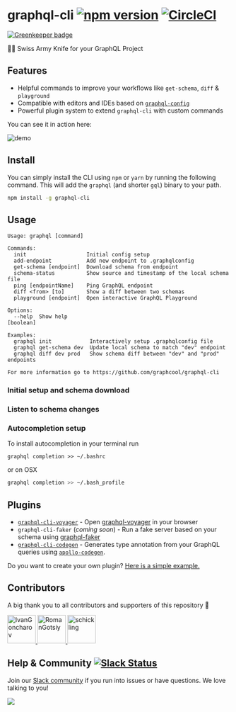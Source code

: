 # graphql-cli [![npm version](https://badge.fury.io/js/graphql-cli.svg)](https://badge.fury.io/js/graphql-cli) [![CircleCI](https://circleci.com/gh/graphcool/graphql-cli.svg?style=shield)](https://circleci.com/gh/graphcool/graphql-cli)

[![Greenkeeper badge](https://badges.greenkeeper.io/graphcool/graphql-cli.svg)](https://greenkeeper.io/)

🔪🥒 Swiss Army Knife for your GraphQL Project

## Features

- Helpful commands to improve your workflows like `get-schema`, `diff` & `playground`
- Compatible with editors and IDEs based on [`graphql-config`](https://github.com/graphcool/graphql-config)
- Powerful plugin system to extend `graphql-cli` with custom commands

You can see it in action here:

![demo](http://imgur.com/0kuqZFY.gif)

## Install

You can simply install the CLI using `npm` or `yarn` by running the following command. This will add the `graphql` (and shorter `gql`) binary to your path.

```sh
npm install -g graphql-cli
```


## Usage
```
Usage: graphql [command]

Commands:
  init                   Initial config setup
  add-endpoint           Add new endpoint to .graphqlconfig
  get-schema [endpoint]  Download schema from endpoint
  schema-status          Show source and timestamp of the local schema file
  ping [endpointName]    Ping GraphQL endpoint
  diff <from> [to]       Show a diff between two schemas
  playground [endpoint]  Open interactive GraphQL Playground

Options:
  --help  Show help                                                    [boolean]

Examples:
  graphql init            Interactively setup .graphqlconfig file
  graphql get-schema dev  Update local schema to match "dev" endpoint
  graphql diff dev prod   Show schema diff between "dev" and "prod" endpoints

For more information go to https://github.com/graphcool/graphql-cli
```

### Initial setup and schema download

### Listen to schema changes

### Autocompletion setup
To install autocompletion in your terminal run

```
graphql completion >> ~/.bashrc
```

or on OSX

```sh
graphql completion >> ~/.bash_profile
```

## Plugins

- [`graphql-cli-voyager`](https://github.com/graphcool/graphql-cli-voyager) - Open [graphql-voyager](https://github.com/APIs-guru/graphql-voyager) in your browser
- `graphql-cli-faker` (*coming soon*) - Run a fake server based on your schema using [graphql-faker](https://github.com/APIs-guru/graphql-faker)
- [`graphql-cli-codegen`](https://github.com/rricard/graphql-cli-codegen) - Generates type annotation from your GraphQL queries using [`apollo-codegen`](https://github.com/apollographql/apollo-codegen).

Do you want to create your own plugin? [Here is a simple example.](plugin-example)


## Contributors

A big thank you to all contributors and supporters of this repository 💚

<a href="https://github.com/IvanGoncharov/" target="_blank">
  <img src="https://github.com/IvanGoncharov.png?size=64" width="64" height="64" alt="IvanGoncharov">
</a>
<a href="https://github.com/RomanGotsiy/" target="_blank">
  <img src="https://github.com/RomanGotsiy.png?size=64" width="64" height="64" alt="RomanGotsiy">
</a>
<a href="https://github.com/schickling/" target="_blank">
  <img src="https://github.com/schickling.png?size=64" width="64" height="64" alt="schickling">
</a>


## Help & Community [![Slack Status](https://slack.graph.cool/badge.svg)](https://slack.graph.cool)

Join our [Slack community](http://slack.graph.cool/) if you run into issues or have questions. We love talking to you!

![](http://i.imgur.com/5RHR6Ku.png)
